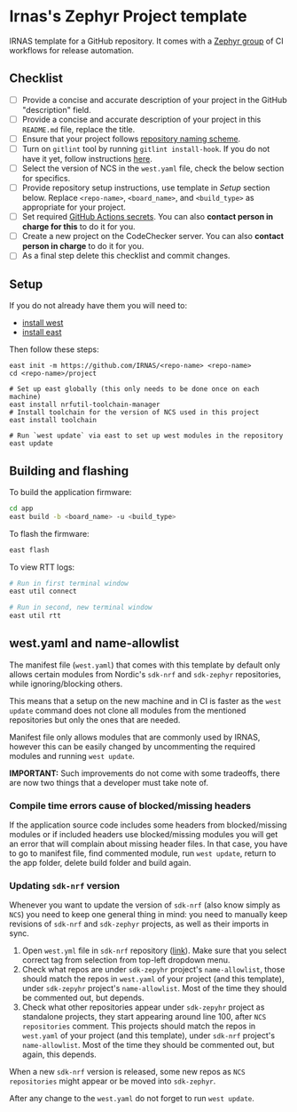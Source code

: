 # Irnas's Zephyr Project template

IRNAS template for a GitHub repository. It comes with a
[Zephyr group](https://github.com/IRNAS/irnas-workflows-software/tree/main/workflow-templates/zephyr)
of CI workflows for release automation.

## Checklist

- [ ] Provide a concise and accurate description of your project in the GitHub
      "description" field.
- [ ] Provide a concise and accurate description of your project in this
      `README.md` file, replace the title.
- [ ] Ensure that your project follows [repository naming scheme].
- [ ] Turn on `gitlint` tool by running `gitlint install-hook`. If you do not
      have it yet, follow instructions
      [here](https://github.com/IRNAS/irnas-guidelines-docs/tree/main/tools/gitlint).
- [ ] Select the version of NCS in the `west.yaml` file, check the below section
      for specifics.
- [ ] Provide repository setup instructions, use template in _Setup_ section
      below. Replace `<repo-name>`, `<board_name>`, and `<build_type>` as
      appropriate for your project.
- [ ] Set required [GitHub Actions secrets]. You can also **contact person in
      charge for this** to do it for you.
- [ ] Create a new project on the CodeChecker server. You can also **contact
      person in charge** to do it for you.
- [ ] As a final step delete this checklist and commit changes.

[repository naming scheme]:
  https://github.com/IRNAS/irnas-guidelines-docs/blob/dev/docs/github_projects_guidelines.md#repository-naming-scheme-
[GitHub Actions secrets]:
  https://github.com/IRNAS/irnas-workflows-software/tree/main/workflow-templates/zephyr#required-github-action-secrets

## Setup

If you do not already have them you will need to:

- [install west](https://developer.nordicsemi.com/nRF_Connect_SDK/doc/latest/nrf/gs_installing.html#install-west)
- [install east](https://github.com/IRNAS/irnas-east-software)

Then follow these steps:

```shell
east init -m https://github.com/IRNAS/<repo-name> <repo-name>
cd <repo-name>/project

# Set up east globally (this only needs to be done once on each machine)
east install nrfutil-toolchain-manager
# Install toolchain for the version of NCS used in this project
east install toolchain

# Run `west update` via east to set up west modules in the repository
east update
```

## Building and flashing

To build the application firmware:

```bash
cd app
east build -b <board_name> -u <build_type>
```

To flash the firmware:

```bash
east flash
```

To view RTT logs:

```bash
# Run in first terminal window
east util connect

# Run in second, new terminal window
east util rtt
```

## west.yaml and name-allowlist

The manifest file (`west.yaml`) that comes with this template by default only
allows certain modules from Nordic's `sdk-nrf` and `sdk-zephyr` repositories,
while ignoring/blocking others.

This means that a setup on the new machine and in CI is faster as the
`west update` command does not clone all modules from the mentioned repositories
but only the ones that are needed.

Manifest file only allows modules that are commonly used by IRNAS, however this
can be easily changed by uncommenting the required modules and running
`west update`.

**IMPORTANT:** Such improvements do not come with some tradeoffs, there are now
two things that a developer must take note of.

### Compile time errors cause of blocked/missing headers

If the application source code includes some headers from blocked/missing
modules or if included headers use blocked/missing modules you will get an error
that will complain about missing header files. In that case, you have to go to
manifest file, find commented module, run `west update`, return to the app
folder, delete build folder and build again.

### Updating `sdk-nrf` version

Whenever you want to update the version of `sdk-nrf` (also know simply as `NCS`)
you need to keep one general thing in mind: you need to manually keep revisions
of `sdk-nrf` and `sdk-zephyr` projects, as well as their imports in sync.

1. Open `west.yml` file in `sdk-nrf` repository
   ([link](https://github.com/nrfconnect/sdk-nrf)). Make sure that you select
   correct tag from selection from top-left dropdown menu.
2. Check what repos are under `sdk-zepyhr` project's `name-allowlist`, those
   should match the repos in `west.yaml` of your project (and this template),
   under `sdk-zepyhr` project's `name-allowlist`. Most of the time they should
   be commented out, but depends.
3. Check what other repositories appear under `sdk-zepyhr` project as standalone
   projects, they start appearing around line 100, after `NCS repositories`
   comment. This projects should match the repos in `west.yaml` of your project
   (and this template), under `sdk-nrf` project's `name-allowlist`. Most of the
   time they should be commented out, but again, this depends.

When a new `sdk-nrf` version is released, some new repos as `NCS repositories`
might appear or be moved into `sdk-zephyr`.

After any change to the `west.yaml` do not forget to run `west update`.
